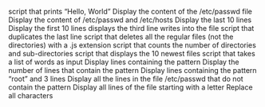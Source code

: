 script that prints “Hello, World”
Display the content of the /etc/passwd file
Display the content of /etc/passwd and /etc/hosts
Display the last 10 lines
Display the first 10 lines
displays the third line
writes into the file
script that duplicates the last line
script that deletes all the regular files (not the directories) with a .js extension
script that counts the number of directories and sub-directories
script that displays the 10 newest files
script that takes a list of words as input
Display lines containing the pattern
Display the number of lines that contain the pattern
Display lines containing the pattern “root” and 3 lines
Display all the lines in the file /etc/passwd that do not contain the pattern
Display all lines of the file starting with a letter
Replace all characters
